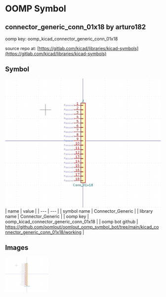 # OOMP Symbol  
## connector_generic_conn_01x18  by arturo182  
  
oomp key: oomp_kicad_connector_generic_conn_01x18  
  
source repo at: [https://gitlab.com/kicad/libraries/kicad-symbols](https://gitlab.com/kicad/libraries/kicad-symbols)  
## Symbol  
  
[![working.png](working_600.png)](working.png)  
| name | value | 
| --- | --- | 
| symbol name | Connector_Generic | 
| library name | Connector_Generic | 
| oomp key | oomp_kicad_connector_generic_conn_01x18 | 
| oomp bot github | https://github.com/oomlout/oomlout_oomp_symbol_bot/tree/main/kicad_connector_generic_conn_01x18/working | 
## Images  
  
[![working.png](working_140.png)](working.png)  
